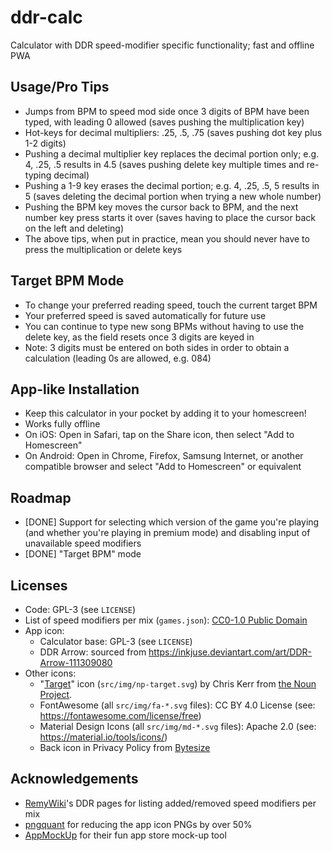 # ddr-calc
Calculator with DDR speed-modifier specific functionality; fast and offline PWA

## Usage/Pro Tips
* Jumps from BPM to speed mod side once 3 digits of BPM have been typed, with leading 0 allowed
(saves pushing the multiplication key)
* Hot-keys for decimal multipliers: .25, .5, .75 (saves pushing dot key plus 1-2 digits)
* Pushing a decimal multiplier key replaces the decimal portion only;
e.g. 4, .25, .5 results in 4.5 (saves pushing delete key multiple times and re-typing decimal)
* Pushing a 1-9 key erases the decimal portion;
e.g. 4, .25, .5, 5 results in 5 (saves deleting the decimal portion when trying a new whole number)
* Pushing the BPM key moves the cursor back to BPM, and the next number key press starts it over
(saves having to place the cursor back on the left and deleting)
* The above tips, when put in practice, mean you should never have to press the multiplication
or delete keys

## Target BPM Mode
* To change your preferred reading speed, touch the current target BPM
* Your preferred speed is saved automatically for future use
* You can continue to type new song BPMs without having to use the delete key, as the field resets once 3 digits are
keyed in
* Note: 3 digits must be entered on both sides in order to obtain a calculation (leading 0s are allowed, e.g. 084)

## App-like Installation
* Keep this calculator in your pocket by adding it to your homescreen!
* Works fully offline
* On iOS: Open in Safari, tap on the Share icon, then select "Add to Homescreen"
* On Android: Open in Chrome, Firefox, Samsung Internet, or another compatible browser and
select "Add to Homescreen" or equivalent

## Roadmap
* [DONE] Support for selecting which version of the game you're playing (and whether you're playing in premium mode)
and disabling input of unavailable speed modifiers
* [DONE] "Target BPM" mode

## Licenses
* Code: GPL-3 (see `LICENSE`)
* List of speed modifiers per mix (`games.json`): [CC0-1.0 Public Domain](https://creativecommons.org/publicdomain/zero/1.0/)
* App icon:
  * Calculator base: GPL-3 (see `LICENSE`)
  * DDR Arrow: sourced from https://inkjuse.deviantart.com/art/DDR-Arrow-111309080
* Other icons:
  * "[Target](https://thenounproject.com/search/?q=target&i=32462)" icon (`src/img/np-target.svg`) by Chris Kerr from [the Noun Project](https://thenounproject.com/).
  * FontAwesome (all `src/img/fa-*.svg` files): CC BY 4.0 License (see: https://fontawesome.com/license/free)
  * Material Design Icons (all `src/img/md-*.svg` files): Apache 2.0 (see: https://material.io/tools/icons/)
  * Back icon in Privacy Policy from [Bytesize](https://danklammer.com/bytesize-icons/)
 
 ## Acknowledgements
 * [RemyWiki](https://remywiki.com/)'s DDR pages for listing added/removed speed modifiers per mix
 * [pngquant](https://pngquant.org/) for reducing the app icon PNGs by over 50%
 * [AppMockUp](https://app-mockup.com/) for their fun app store mock-up tool
